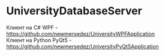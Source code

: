 # UniversityDatabaseServer

Клиент на C# WPF - https://github.com/newmersedez/UniversityWPFApplication \
Клиент на Python PyQt5 - https://github.com/newmersedez/UniversityPyQt5Application
